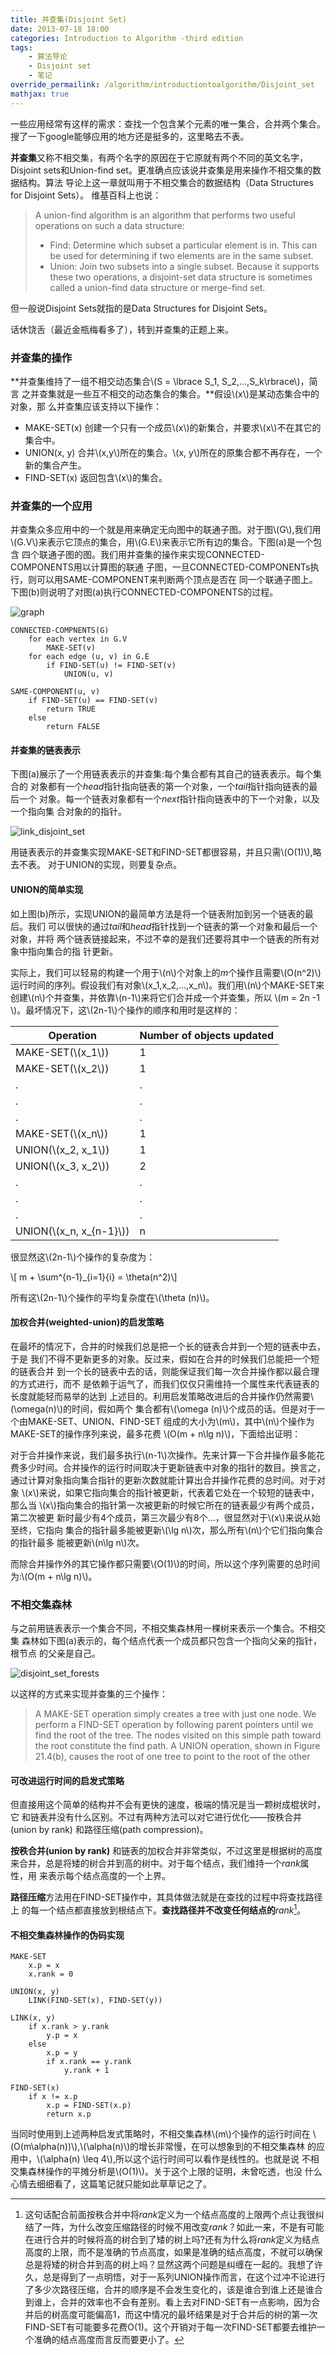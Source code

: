 ```yaml
---
title: 并查集(Disjoint Set)
date: 2013-07-18 18:00
categories: Introduction to Algorithm -third edition
tags:
	- 算法导论
	- Disjoint set
	- 笔记
override_permailink: /algorithm/introductiontoalgorithm/Disjoint_set
mathjax: true
---
```


一些应用经常有这样的需求：查找一个包含某个元素的唯一集合，合并两个集合。
搜了一下google能够应用的地方还是挺多的，这里略去不表。

**并查集**又称不相交集，有两个名字的原因在于它原就有两个不同的英文名字，Disjoint
sets和Union-find set。更准确点应该说并查集是用来操作不相交集的数据结构。算法
导论上这一章就叫用于不相交集合的数据结构（Data Structures for Disjoint Sets）。
维基百科上也说：
> A union-find algorithm is an algorithm that performs two useful operations
> on such a data structure:
>
>- 	Find: Determine which subset a particular element is in. This can be used
> 	for determining if two elements are in the same subset.
>- 	Union: Join two subsets into a single subset.
>	Because it supports these two operations, a disjoint-set data structure is
>	sometimes called a union-find data structure or merge-find set. 

但一般说Disjoint Sets就指的是Data Structures for Disjoint Sets。

话休饶舌（最近金瓶梅看多了），转到并查集的正题上来。

### 并查集的操作

**并查集维持了一组不相交动态集合\\(S = \lbrace S_1, S_2,...,S_k\rbrace\\)，简言
之并查集就是一些互不相交的动态集合的集合。**假设\\(x\\)是某动态集合中的对象，那
么并查集应该支持以下操作：

-	MAKE-SET(x) 创建一个只有一个成员\\(x\\)的新集合，并要求\\(x\\)不在其它的
	集合中。
-	UNION(x, y) 合并\\(x,y\\)所在的集合。\\(x, y\\)所在的原集合都不再存在，一个
	新的集合产生。
-	FIND-SET(x) 返回包含\\(x\\)的集合。

### 并查集的一个应用

并查集众多应用中的一个就是用来确定无向图中的联通子图。对于图\\(G\\),我们用
\\(G.V\\)来表示它顶点的集合，用\\(G.E\\)来表示它所有边的集合。下图(a)是一个包含
四个联通子图的图。我们用并查集的操作来实现CONNECTED-COMPONENTS用以计算图的联通
子图，一旦CONNECTED-COMPONENTs执行，则可以用SAME-COMPONENT来判断两个顶点是否在
同一个联通子图上。下图(b)则说明了对图(a)执行CONNECTED-COMPONENTS的过程。

![graph][]

```
CONNECTED-COMPNENTS(G)
	for each vertex in G.V
		MAKE-SET(v)
	for each edge (u, v) in G.E
		if FIND-SET(u) != FIND-SET(v)
			UNION(u, v)

SAME-COMPONENT(u, v)
	if FIND-SET(u) == FIND-SET(v)
		return TRUE
	else
		return FALSE
```

#### 并查集的链表表示

下图(a)展示了一个用链表表示的并查集:每个集合都有其自己的链表表示。每个集合的
对象都有一个*head*指针指向链表的第一个对象，一个*tail*指针指向链表的最后一个
对象。每一个链表对象都有一个*next*指针指向链表中的下一个对象，以及一个指向集
合对象的的指针。

![link_disjoint_set][]

用链表表示的并查集实现MAKE-SET和FIND-SET都很容易，并且只需\\(O(1)\\),略去不表。
对于UNION的实现，则要复杂点。

#### UNION的简单实现

如上图(b)所示，实现UNION的最简单方法是将一个链表附加到另一个链表的最后。我们
可以很快的通过*tail*和*head*指针找到一个链表的第一个对象和最后一个对象，并将
两个链表链接起来，不过不幸的是我们还要将其中一个链表的所有对象中指向集合的指
针更新。

实际上，我们可以轻易的构建一个用于\\(n\\)个对象上的*m*个操作且需要\\(O(n^2)\\)
运行时间的序列。假设我们有对象\\(x_1,x_2,...,x_n\\)。我们用\\(n\\)个MAKE-SET来
创建\\(n\\)个并查集，并依靠\\(n-1\\)来将它们合并成一个并查集，所以
\\(m = 2n -1 \\)。最坏情况下，这\\(2n-1\\)个操作的顺序和用时是这样的：

Operation 					|		Number of objects updated
----------------------------|-----------------------------------
MAKE-SET(\\(x_1\\))			|					1
MAKE-SET(\\(x_2\\))			|					1
		.					|					.
		.					|					.
		.					|					.
MAKE-SET(\\(x_n\\))			|					1
UNION(\\(x_2, x_1\\))		|					1
UNION(\\(x_3, x_2\\))		|					2
		.					|					.
		.					|					.
		.					|					.
UNION(\\(x_n, x_{n-1}\\))	|					n

很显然这\\(2n-1\\)个操作的复杂度为：

\\[ m + \sum^{n-1}_{i=1}{i} = \theta(n^2)\\]

所有这\\(2n-1\\)个操作的平均复杂度在\\(\theta (n)\\)。

#### 加权合并(weighted-union)的启发策略

在最坏的情况下，合并的时候我们总是把一个长的链表合并到一个短的链表中去，于是
我们不得不更新更多的对象。反过来，假如在合并的时候我们总能把一个短的链表合并
到一个长的链表中去的话，则能保证我们每一次合并操作都以最合理的方式进行，而不
是依赖于运气了，而我们仅仅只需维持一个属性来代表链表的长度就能轻而易举的达到
上述目的。利用启发策略改进后的合并操作仍然需要\\(\omega(n)\\)的时间，假如两个
集合都有\\(\omega (n)\\)个成员的话。但是对于一个由MAKE-SET、UNION、FIND-SET
组成的大小为\\(m\\)，其中\\(n\\)个操作为MAKE-SET的操作序列来说，最多花费
\\(O(m + n\lg n)\\)，下面给出证明：

对于合并操作来说，我们最多执行\\(n-1\\)次操作。先来计算一下合并操作最多能花
费多少时间。合并操作的运行时间取决于更新链表中对象的指针的数目。换言之，
通过计算对象指向集合指针的更新次数就能计算出合并操作花费的总时间。对于对象
\\(x\\)来说，如果它指向集合的指针被更新，代表着它处在一个较短的链表中，那么当
\\(x\\)指向集合的指针第一次被更新的时候它所在的链表最少有两个成员，第二次被更
新时最少有4个成员，第三次最少有8个...，很显然对于\\(x\\)来说从始至终，它指向
集合的指针最多能被更新\\(\lg n\\)次，那么所有\\(n\\)个它们指向集合的指针最多
能被更新\\(n\lg n\\)次。

而除合并操作外的其它操作都只需要\\(O(1)\\)的时间，所以这个序列需要的总时间
为:\\(O(m + n\lg n)\\)。

### 不相交集森林

与之前用链表表示一个集合不同，不相交集森林用一棵树来表示一个集合。不相交集
森林如下图(a)表示的，每个结点代表一个成员都只包含一个指向父亲的指针，根节点
的父亲是自己。

![disjoint_set_forests][]

以这样的方式来实现并查集的三个操作：

> A MAKE-SET operation simply creates a tree with just one node. We perform
> a FIND-SET operation by following parent pointers until we find the root
> of the tree. The nodes visited on this simple path toward the root
> constitute the find path. A UNION operation, shown in Figure 21.4(b),
> causes the root of one tree to point to the root of the other

#### 可改进运行时间的启发式策略

但直接用这个简单的结构并不会有更快的速度，极端的情况是当一颗树成棍状时，它
和链表并没有什么区别。不过有两种方法可以对它进行优化——按秩合并(union by rank)
和路径压缩(path compression)。

**按秩合并(union by rank)** 和链表的加权合并非常类似，不过这里是根据树的高度
来合并，总是将矮的树合并到高的树中。对于每个结点，我们维持一个*rank*属性，用
来表示每个结点高度的一个上界。

**路径压缩**方法用在FIND-SET操作中，其具体做法就是在查找的过程中将查找路径上
的每一个结点都直接放到根结点下。**查找路径并不改变任何结点的***rank*[^1]。

#### 不相交集森林操作的伪码实现

```
MAKE-SET
	x.p = x
	x.rank = 0

UNION(x, y)
	LINK(FIND-SET(x), FIND-SET(y))

LINK(x, y)
	if x.rank > y.rank
		y.p = x
	else
		x.p = y
		if x.rank == y.rank
			y.rank + 1

FIND-SET(x)
	if x != x.p
		x.p = FIND-SET(x.p)
		return x.p
```

当同时使用到上述两种启发式策略时，不相交集森林\\(m\\)个操作的运行时间在
\\(O(m\alpha(n))\\),\\(\alpha(n)\\)的增长非常慢，在可以想象到的不相交集森林
的应用中，\\(\alpha(n) \leq 4\\),所以这个运行时间可以看作是线性的。也就是说
不相交集森林操作的平摊分析是\\(O(1)\\)。关于这个上限的证明，未曾吃透，也没
什么心情去细细看了，这篇笔记就只能如此草草记之了。


[graph]: http://www.roading.org/images/2013-07/graph.jpg
[link_disjoint_set]: http://www.roading.org/images/2013-07/link_disjoint_set.jpg
[disjoint_set_forests]: http://www.roading.org/images/2013-07/disjoint_set_forests.jpg
[^1]: 这句话配合前面按秩合并中将*rank*定义为一个结点高度的上限两个点让我很纠结了一阵，为什么改变压缩路径的时候不用改变*rank*？如此一来，不是有可能在进行合并的时候将高的树合到了矮的树上吗?还有为什么将*rank*定义为结点高度的上限，而不是准确的节点高度，如果是准确的结点高度，不就可以确保总是将矮的树合并到高的树上吗？显然这两个问题是纠缠在一起的。我想了许久，总是得到了一点明悟，对于一系列UNION操作而言，在这个过冲不论进行了多少次路径压缩，合并的顺序是不会发生变化的，该是谁合到谁上还是谁合到谁上，合并的效率也不会有差别。看上去对FIND-SET有一点影响，因为合并后的树高度可能偏高1，而这中情况的最坏结果是对于合并后的树的第一次FIND-SET有可能要多花费O(1)。这个开销对于每一次FIND-SET都要去维护一个准确的结点高度而言反而要更小了。